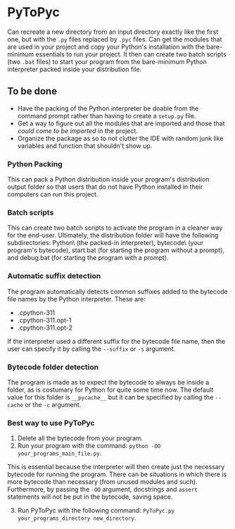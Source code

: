 # PyToPyc
Can recreate a new directory from an input directory exactly like the first one, but with the `.py` files replaced by `.pyc` files.
Can get the modules that are used in your project and copy your Python's installation with the bare-minimum essentials to run your project. It then can create two batch scripts (two `.bat` files) to start your program from the bare-minimum Python interpreter packed inside your distribution file.

## To be done
- Have the packing of the Python interpreter be doable from the command prompt rather than having to create a `setup.py` file. 
- Get a way to figure out all the modules that are imported and those that _could come to be imported_ in the project.
- Organize the package as so to not clutter the IDE with random junk like variables and function that shouldn't show up.

### Python Packing
This can pack a Python distribution inside your program's distribution output folder so that users that do not have Python installed in their computers can run this project.

### Batch scripts
This can create two batch scripts to activate the program in a cleaner way for the end-user.
Ultimately, the distribution folder will have the following subdirectories: Python\ (the packed-in interpreter), bytecode\ (your program's bytecode), start.bat (for starting the program without a prompt), and debug.bat (for starting the program with a prompt).

### Automatic suffix detection
The program automatically detects common suffixes added to the bytecode file names by the Python interpreter. These are:
- .cpython-311
- .cpython-311.opt-1
- .cpython-311.opt-2

If the interpreter used a different suffix for the bytecode file name, then the user can specify it by calling the `--suffix` or `-s` argument.

### Bytecode folder detection
The program is made as to expect the bytecode to always be inside a folder, as is costumary for Python for quite some time now. The default value for this folder is `__pycache__` but it can be specified by calling the `--cache` or the `-c` argument.

### Best way to use PyToPyc
1. Delete all the bytecode from your program.
2. Run your program with the command: `python -OO your_programs_main_file.py`.

This is essential because the interpreter will then create just the necessary bytecode for running the program. There can be situations in which there is more bytecode than necessary (from unused modules and such). Furthermore, by passing the `-OO` argument, docstrings and `assert` statements will not be put in the bytecode, saving space.

3. Run PyToPyc with the following command: `PyToPyc.py your_programs_directory new_directory`.
